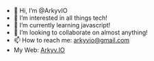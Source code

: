 - 👋 Hi, I’m @ArkyvIO
- 👀 I’m interested in all things tech!
- 🌱 I’m currently learning javascript!
- 💞️ I’m looking to collaborate on almost anything!
- 📫 How to reach me: arkyvio@gmail.com
- My Web: [Arkyv.IO](https://www.arkyv.io/)

<!---
ArkyvIO/ArkyvIO is a ✨ special ✨ repository because its `README.md` (this file) appears on your GitHub profile.
You can click the Preview link to take a look at your changes.
--->

